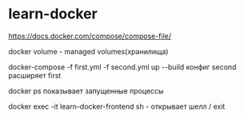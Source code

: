 # learn-docker

https://docs.docker.com/compose/compose-file/


docker volume - managed volumes(хранилища)

docker-compose -f first.yml -f second.yml up --build конфиг second расширяет first

docker ps показывает запущенные процессы

docker exec -it learn-docker-frontend sh - открывает шелл / exit